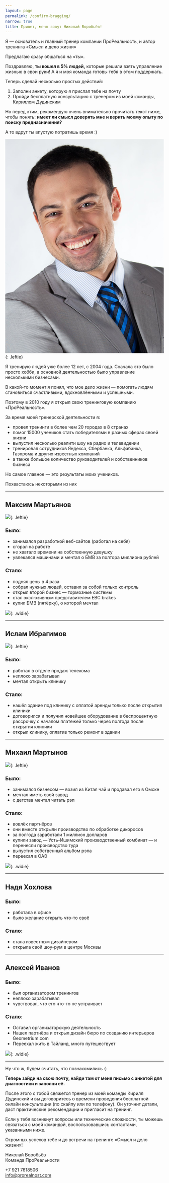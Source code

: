 ```yaml
---
layout: page
permalink: /confirm-bragging/
narrow: true
title: Привет, меня зовут Николай Воробьёв!
---
```


Я — основатель и главный тренер компании ПроРеальность, и автор тренинга «Смысл и дело жизни»

Предлагаю сразу общаться на «ты».

Поздравляю, **ты вошел в 5% людей,** которые решили взять управление жизнью в свои руки! А я и моя команда готовы тебя в этом поддержать.

Теперь сделай несколько простых действий:

1. Заполни анкету, которую я прислал тебе на почту
2. Пройди бесплатную консультацию с тренером из моей команды, Кириллом Дудинским 

Но перед этим, рекомендую очень внимательно прочитать текст ниже, чтобы понять: **имеет ли смысл доверять мне и верить моему опыту по поиску предназначения?**

А то вдруг ты впустую потратишь время :)

![](/images/nickvorobiov.jpg){: .leftie}

Я тренирую людей уже более 12 лет, с 2004 года.
Сначала это было просто хобби, а основной деятельностью 
было управление несколькими бизнесами.

В какой-то момент я понял, что мое дело жизни —
помогать людям становиться счастливыми, 
вдохновлёнными и успешными.

Поэтому в 2010 году я открыл свою 
тренинговую компанию «ПроРеальность».

За время моей тренерской деятельности я:

- провел тренинги в более чем 20 городах в 8 странах
- помог 15000 учеников стать победителями в разных сферах своей жизни
- выпустил несколько реалити шоу на радио и телевидении
- тренировал сотрудников Яндекса, Сбербанка, Альфабанка, Газпрома и других известных компаний
- а также большое количество руководителей и собственников бизнеса

Но самое главное — это результаты моих учеников.

Похвастаюсь некоторыми из них

----

## Максим Мартьянов

![](https://pp.vk.me/c315424/v315424535/add7/i2L6222LuQA.jpg){: .leftie}

### Было:

- занимался разработкой веб-сайтов (работал на себя)
- сгорал на работе
- не хватало времени на собственную девушку
- увлекался машинами и мечтал о БМВ за полтора миллиона рублей

### Стало:

- поднял цены в 4 раза
- собрал нужных людей, оставил за собой только контроль
- открыл второй бизнес — тормозные системы
- стал экслюзивным представителем EBC brakes
- купил БМВ (пятёрку), о которой мечтал

![](https://i.ytimg.com/vi/IRYDkl3P3Pw/maxresdefault.jpg){: .widie}

----

## Ислам Ибрагимов

![](http://cs628516.vk.me/v628516968/d2ae/Od_SqxLGzDE.jpg){: .leftie}

### Было:

- работал в отделе продаж телекома
- неплохо зарабатывал
- мечтал открыть клинику

### Стало:

- нашёл здание под клинику с оплатой аренды только после открытия клиники
- договорился и получил новейшее оборудование в беспроцентную рассрочку с началом платежей только через полгода после открытия клиники
- открыл клинику, оплатив только ремонт в здании

----

## Михаил Мартынов

![](https://pp.vk.me/c622920/v622920338/282ec/7wiTYfGua1M.jpg){: .leftie}

### Было:

- занимался бизнесом — возил из Китая чай и продавал его в Омске
- мечтал иметь свой завод
- с детства мечтал читать рэп

### Стало:

- вовлёк партнёров
- они вместе открыли производство по обработке дикоросов
- за полгода заработали 1 миллион долларов
- купили завод — Усть-Ишимский производственный комбинат — и перенесли производство туда
- выпустил собственный альбом рэпа
- переехал в ОАЭ

![](https://pp.vk.me/c313723/v313723338/5336/6TqUbcOHMY8.jpg){: .widie}

----

## Надя Хохлова

### Было:

- работала в офисе
- было желание открыть что-то своё

### Стало:

- стала известным дизайнером
- открыла свой шоу-рум в центре Москвы

----

## Алексей Иванов

### Было:

- был организатором тренингов
- неплохо зарабатывал
- чувствовал, что его что-то не устраивает

### Стало:

- Оставил организаторскую деятельность
- Нашел партнёра и открыл дизайн бюро по созданию интерьеров Geometrium.com
- Переехал жить в Тайланд, много путешествует

![](https://pp.vk.me/c621326/v621326951/5b97/xgqED3F8tTA.jpg){: .widie}

----

Ну что ж, будем считать, что познакомились :)

**Теперь зайди на свою почту, найди там от меня письмо с анкетой для диагностики и заполни её.**

После этого с тобой свяжется тренер из моей команды Кирилл Дудинский и вы договоритесь о времени проведения бесплатной онлайн консультации (по скайпу или по телефону). Он уточнит детали, даст практические рекомендации и пригласит на тренинг.

Если у тебя возникнут вопросы или технические сложности, ты можешь связаться с моей командой, воспользовавшись контактами, указанными ниже.

Огромных успехов тебе и до встречи на тренинге «Смысл и дело жизни»!

Николай Воробьёв  
Команда ПроРеальности

+7 921 7618506  
info@prorealnost.com
